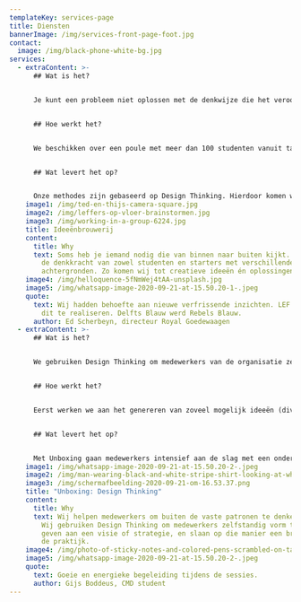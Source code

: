 ```yaml
---
templateKey: services-page
title: Diensten
bannerImage: /img/services-front-page-foot.jpg
contact:
  image: /img/black-phone-white-bg.jpg
services:
  - extraContent: >-
      ## Wat is het?


      Je kunt een probleem niet oplossen met de denkwijze die het veroorzaakt heeft. Soms heb je iemand nodig die van buiten naar binnen kijkt, en niet gehinderd is door kokervisie of interne belangen.


      ## Hoe werkt het?


      We beschikken over een poule met meer dan 100 studenten vanuit talloze studierichtingen. Op basis van de vraag van de opdrachtgever selecteren we vanuit deze poule een gevarieerd team met verschillende persoonlijkheden en verschillende expertises. Samen met het team diepen we het onderwerp uit in drie sessies en komen met een creatieve oplossing.


      ## Wat levert het op?


      Onze methodes zijn gebaseerd op Design Thinking. Hierdoor komen we snel met veel nieuwe ideeën. Het zet koers naar een nieuwe strategie, een visie of het levert een kant en klaar marketingplan op. Projecten zetten we op als een start-up: snel, creatief en met korte lijnen. Wij hebben een ander perspectief, stellen andere vragen en vormen een kritische sparringpartner. Naast kennis brengen we onze vonk over om medewerkers nieuwsgierig en eager te houden. We komen in ieder geval met iets wat je niet verwacht. Een praktisch resultaat waar je mee verder kunt.
    image1: /img/ted-en-thijs-camera-square.jpg
    image2: /img/leffers-op-vloer-brainstormen.jpg
    image3: /img/working-in-a-group-6224.jpg
    title: Ideeënbrouwerij
    content:
      title: Why
      text: Soms heb je iemand nodig die van binnen naar buiten kijkt. Wij combineren
        de denkkracht van zowel studenten en starters met verschillende studie
        achtergronden. Zo komen wij tot creatieve ideeën én oplossingen.
    image4: /img/helloquence-5fNmWej4tAA-unsplash.jpg
    image5: /img/whatsapp-image-2020-09-21-at-15.50.20-1-.jpeg
    quote:
      text: Wij hadden behoefte aan nieuwe verfrissende inzichten. LEF was in staat
        dit te realiseren. Delfts Blauw werd Rebels Blauw.
      author: Ed Scherbeyn, directeur Royal Goedewaagen
  - extraContent: >-
      ## Wat is het?


      We gebruiken Design Thinking om medewerkers van de organisatie zelfstandig vorm te laten geven aan bijvoorbeeld een geformuleerde visie of strategie, en slaan op die manier een brug naar de praktijk. Wij helpen om buiten de vaste patronen te denken en om tot een resultaat te komen waar je de volgende dag mee aan de slag kunt. 


      ## Hoe werkt het?


      Eerst werken we aan het genereren van zoveel mogelijk ideeën (divergeren). Daarna richten we ons op het trechteren en selecteren van de beste ideeën (convergeren). Door onze methodieken kunnen wij het proces op de juiste wijze begeleiden. Maar het zijn de deelnemers die de sessies tot leven brengen. Wij zorgen ervoor dat die energie en inspiratie leiden naar een praktisch resultaat.


      ## Wat levert het op?


      Met Unboxing gaan medewerkers intensief aan de slag met een onderwerp of thema wat de organisatie aan het hart gaat. Op deze manier worden de medewerkers niet alleen betrokken in het proces, hun kennis en creativiteit wordt optimaal benut om het thema verder te brengen. Zo komen we samen tot een beter resultaat.
    image1: /img/whatsapp-image-2020-09-21-at-15.50.20-2-.jpeg
    image2: /img/man-wearing-black-and-white-stripe-shirt-looking-at-white-212286.jpg
    image3: /img/schermafbeelding-2020-09-21-om-16.53.37.png
    title: "Unboxing: Design Thinking"
    content:
      title: Why
      text: Wij helpen medewerkers om buiten de vaste patronen te denken en te doen.
        Wij gebruiken Design Thinking om medewerkers zelfstandig vorm te laten
        geven aan een visie of strategie, en slaan op die manier een brug naar
        de praktijk.
    image4: /img/photo-of-sticky-notes-and-colored-pens-scrambled-on-table-632470.jpg
    image5: /img/whatsapp-image-2020-09-21-at-15.50.20-2-.jpeg
    quote:
      text: Goeie en energieke begeleiding tijdens de sessies.
      author: Gijs Boddeus, CMD student
---
```


